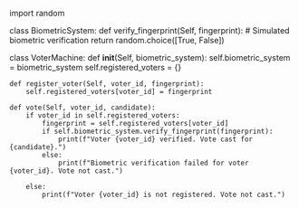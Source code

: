 import random

class BiometricSystem:
    def verify_fingerprint(Self, fingerprint):
        # Simulated biometric verification
        return random.choice([True, False])

class VoterMachine:
    def __init__(Self, biometric_system):
        self.biometric_system = biometric_system
        self.registered_voters = {}

    def register_voter(Self, voter_id, fingerprint):
        self.registered_voters[voter_id] = fingerprint

    def vote(Self, voter_id, candidate):
        if voter_id in self.registered_voters:
            fingerprint = self.registered_voters[voter_id]
            if self.biometric_system.verify_fingerprint(fingerprint):
                print(f"Voter {voter_id} verified. Vote cast for {candidate}.")
            else:
                print(f"Biometric verification failed for voter {voter_id}. Vote not cast.")
                
        else:
            print(f"Voter {voter_id} is not registered. Vote not cast.")


